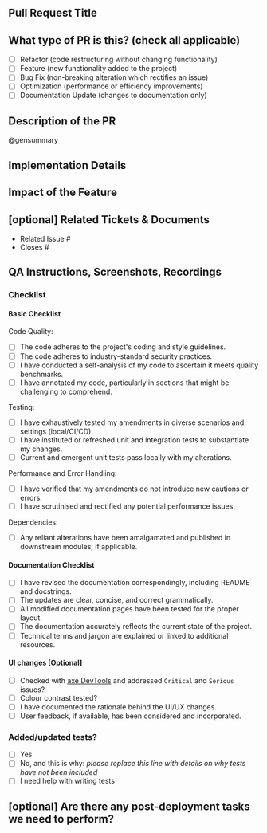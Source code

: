 <!--
     For Work In Progress Pull Requests, please use the Draft PR feature,
     see https://github.blog/2019-02-14-introducing-draft-pull-requests/ for further details.

     For a timely review/response, please avoid force-pushing additional
     commits if your PR already received reviews or comments.

     Before submitting a Pull Request, please ensure you've done the following:
     - 👷‍♀️ Create small PRs. In most cases this will be possible.
     - ✅ Provide tests for your changes.
     - 📝 Use descriptive commit messages.
     - 📗 Update any related documentation and include any relevant screenshots.
-->

## Pull Request Title

<!--
Provide a succinct and clear title for the feature, e.g., "Introduce advanced search functionality"
Suggested format: [Type]: Brief description (e.g., 'Feature: Implement user authentication', 'Fix: Resolve login page crash')
-->

## What type of PR is this? (check all applicable)

<!-- Do not delete lines in this section. Only add "x" in the appropriate boxes -->

- [ ] Refactor (code restructuring without changing functionality)
- [ ] Feature (new functionality added to the project)
- [ ] Bug Fix (non-breaking alteration which rectifies an issue)
- [ ] Optimization (performance or efficiency improvements)
- [ ] Documentation Update (changes to documentation only)

## Description of the PR

<!--
A brief overview of the pr being considered. Explain the functionality and its intended purpose.
-->


<!--
The line below triggers an automatic summary of the changes by CodeRabbit AI. You can remove or replace it with your own summary if you prefer.
-->

@gensummary

## Implementation Details

<!--
Describe your approach to implementing the feature. Include any design decisions and methods used.
-->

## Impact of the Feature

<!--
Discuss how this feature affects the existing codebase, including any potential behavioural or performance changes.
-->

## [optional] Related Tickets & Documents

<!--
For pull requests that relate to or close an issue, please include them below.
We like to follow [GitHub's guidance on linking issues to pull requests](https://docs.github.com/en/issues/tracking-your-work-with-issues/linking-a-pull-request-to-an-issue).

For example, having the text: "closes #1234" would connect the current pull
request to issue 1234 on GitHub or Jira, and when we merge the pull request,
GitHub & Jira will automatically close the issues.
-->

- Related Issue #
- Closes #

## QA Instructions, Screenshots, Recordings

<!--
Provide the following information to assist in testing your changes:

- **Test Environment Details**:
  - Operating System(s): *e.g., Windows 10, macOS Monterey*
  - Browser(s) and Version(s): *e.g., Chrome 95, Firefox 93*

- **Steps to Reproduce**:
  1. *Detailed step-by-step instructions to test or reproduce the changes or bug.*
  2. *...*

- **Expected Outcomes**:
  - *Describe the expected results after performing the steps.*

- **Actual Outcomes**:
  - *If applicable, note any differences between expected and actual results.*

- **Known Limitations or Edge Cases**:
  - *Mention any specific conditions or scenarios that could affect testing.*

- **Screenshots/Recordings**:
  - *Include any relevant images or videos that illustrate the changes or issues.*
-->

### Checklist

<!-- Do not delete lines in this section. Only add "x" in the appropriate boxes -->

#### Basic Checklist

Code Quality:

<!-- Do not delete lines in this section. Only add "x" in the appropriate boxes -->

- [ ] The code adheres to the project's coding and style guidelines.
- [ ] The code adheres to industry-standard security practices.
- [ ] I have conducted a self-analysis of my code to ascertain it meets quality benchmarks.
- [ ] I have annotated my code, particularly in sections that might be challenging to comprehend.

Testing:

<!-- Do not delete lines in this section. Only add "x" in the appropriate boxes -->

- [ ] I have exhaustively tested my amendments in diverse scenarios and settings (local/CI/CD).
- [ ] I have instituted or refreshed unit and integration tests to substantiate my changes.
- [ ] Current and emergent unit tests pass locally with my alterations.

Performance and Error Handling:

<!-- Do not delete lines in this section. Only add "x" in the appropriate boxes -->

- [ ] I have verified that my amendments do not introduce new cautions or errors.
- [ ] I have scrutinised and rectified any potential performance issues.

Dependencies:

<!-- Do not delete lines in this section. Only add "x" in the appropriate boxes -->

- [ ] Any reliant alterations have been amalgamated and published in downstream modules, if applicable.

#### Documentation Checklist

<!-- Do not delete lines in this section. Only add "x" in the appropriate boxes -->

- [ ] I have revised the documentation correspondingly, including README and docstrings.
- [ ] The updates are clear, concise, and correct grammatically.
- [ ] All modified documentation pages have been tested for the proper layout.
- [ ] The documentation accurately reflects the current state of the project.
- [ ] Technical terms and jargon are explained or linked to additional resources.

#### UI changes [Optional]

<!-- Do not delete lines in this section. Only add "x" in the appropriate boxes -->

- [ ] Checked with [axe DevTools](https://www.deque.com/axe/) and addressed `Critical` and `Serious` issues?
- [ ] Colour contrast tested?
- [ ] I have documented the rationale behind the UI/UX changes.
- [ ] User feedback, if available, has been considered and incorporated.

### Added/updated tests?

<!-- We encourage you to keep the code coverage percentage at 80% and above. -->
<!-- Do not delete lines in this section. Only add "x" in the appropriate boxes -->

- [ ] Yes
- [ ] No, and this is why: _please replace this line with details on why tests have not been included_
- [ ] I need help with writing tests

<!--
Detail the tests carried out to ensure the feature works as intended and integrates well with the existing system.
-->

## [optional] Are there any post-deployment tasks we need to perform?

